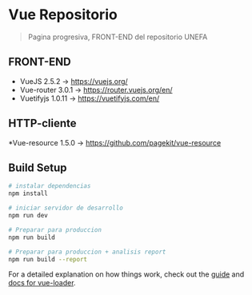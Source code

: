 # Vue Repositorio

> Pagina progresiva, FRONT-END del repositorio UNEFA

## FRONT-END

* VueJS 2.5.2 -> https://vuejs.org/
* Vue-router 3.0.1 -> https://router.vuejs.org/en/
* Vuetifyjs 1.0.11 -> https://vuetifyjs.com/en/

## HTTP-cliente

*Vue-resource 1.5.0 -> https://github.com/pagekit/vue-resource

## Build Setup

``` bash
# instalar dependencias
npm install

# iniciar servidor de desarrollo
npm run dev

# Preparar para produccion
npm run build

# Preparar para produccion + analisis report
npm run build --report
```

For a detailed explanation on how things work, check out the [guide](http://vuejs-templates.github.io/webpack/) and [docs for vue-loader](http://vuejs.github.io/vue-loader).
